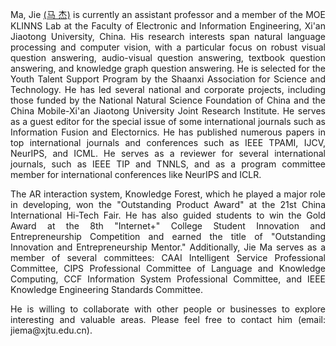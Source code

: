<p align='justify'>Ma, Jie <a href='https://gr.xjtu.edu.cn/zh/web/jiema'>(马 杰)</a> is currently an assistant professor and a member of the MOE KLINNS Lab at the Faculty of Electronic and Information Engineering, Xi'an Jiaotong University, China. His research interests span natural language processing and computer vision, with a particular focus on robust visual question answering, audio-visual question answering, textbook question answering, and knowledge graph question answering. He is selected for the Youth Talent Support Program by the Shaanxi Association for Science and Technology. He has led several national and corporate projects, including those funded by the National Natural Science Foundation of China and the China Mobile-Xi'an Jiaotong University Joint Research Institute. He serves as a guest editor for the special issue of some international journals such as Information Fusion and Electornics. He has published numerous papers in top international journals and conferences such as IEEE TPAMI, IJCV, NeurIPS, and ICML. He serves as a reviewer for several international journals, such as IEEE TIP and TNNLS, and as a program committee member for international conferences like NeurIPS and ICLR.</p>

<p align='justify'>The AR interaction system, Knowledge Forest, which he played a major role in developing, won the "Outstanding Product Award" at the 21st China International Hi-Tech Fair. He has also guided students to win the Gold Award at the 8th "Internet+" College Student Innovation and Entrepreneurship Competition and earned the title of "Outstanding Innovation and Entrepreneurship Mentor." Additionally, Jie Ma serves as a member of several committees: CAAI Intelligent Service Professional Committee, CIPS Professional Committee of Language and Knowledge Computing, CCF Information System Professional Committee, and IEEE Knowledge Engineering Standards Committee.</p>

<p align='justify'>He is willing to collaborate with other people or businesses to explore interesting and valuable areas. Please feel free to contact him (email: jiema@xjtu.edu.cn). </p>